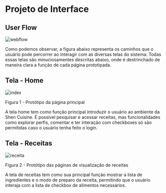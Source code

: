 # Projeto de Interface
## User Flow
![webflow](https://github.com/user-attachments/assets/20d7ee15-8bc3-4d94-92d8-fc6ebc378d8c)
<p>Como podemos observar, a figura abaixo representa os caminhos que o usuário pode percorrer ao interagir com as diversas telas do sistema. Todas essas telas são minuciosamentes descritas abaixo, onde é destrinchado de maneira clara a função de cada página prototipada.</p>

## Tela - Home

![index](https://github.com/user-attachments/assets/852a8bb1-5f41-49f0-9af6-e8da07442b87)
<p>Figura 1 - Protótipo da página principal</p>

A tela home tem como função principal introduzir o usuário ao ambiente da Shen Cuisine. É possível pesquisar e acessar receitas, mas funcionalidades como explorar perfis, comentar e ter interação com checkboxes só são permitidas caso o usuário tenha feito o login.

## Tela - Receitas
![receita](https://github.com/user-attachments/assets/728245ab-9d31-454b-9708-0436fa6392f0)
<p>Figura 2 - Protótipo das páginas de visualização de receitas</p>

A tela de receitas tem como sua principal função mostrar a lista de ingredientes e o modo de preparo da receita, permitindo que o usuário interaja com a lista de checkbox de alimentos necessários.
